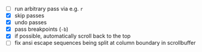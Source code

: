 - [ ] run arbitrary pass via e.g. `r`
- [x] skip passes
- [x] undo passes
- [x] pass breakpoints (`-b`)
- [x] if possible, automatically scroll back to the top
- [ ] fix ansi escape sequences being split at column boundary in scrollbuffer
